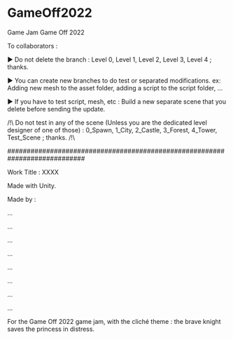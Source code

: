 # GameOff2022
Game Jam Game Off 2022

To collaborators :

► Do not delete the branch : Level 0, Level 1, Level 2, Level 3, Level 4 ; thanks.

► You can create new branches to do test or separated modifications.
  ex: Adding new mesh to the asset folder, adding a script to the script folder, ...
  
► If you have to test script, mesh, etc : Build a new separate scene that you delete before sending the update.

/!\ Do not test in any of the scene (Unless you are the dedicated level designer of one of those) : 0_Spawn, 1_City, 2_Castle, 3_Forest, 4_Tower, Test_Scene ; thanks. /!\

############################################################################

Work Title : XXXX

Made with Unity.

Made by : 

...

...

...

...

...

...

...

...


For the Game Off 2022 game jam, with the cliché theme : the brave knight saves the princess in distress.
